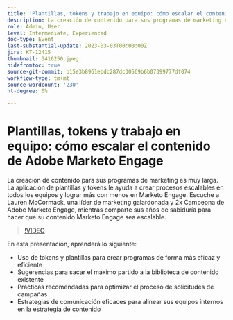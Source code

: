 ```yaml
---
title: 'Plantillas, tokens y trabajo en equipo: cómo escalar el contenido de Adobe Marketo Engage'
description: La creación de contenido para sus programas de marketing es muy larga. La aplicación de plantillas y tokens le ayuda a crear procesos escalables en todos los equipos y lograr más con menos en Marketo Engage. Escuche a Lauren McCormack, una líder de marketing galardonada y 2x Campeona de Adobe Marketo Engage, mientras comparte sus años de sabiduría para hacer que su contenido Marketo Engage sea escalable. En esta presentación, aprenderá:- Uso de tokens y plantillas para crear programas de forma más eficaz y eficiente- Sugerencias para sacar el máximo partido a la biblioteca de contenido existente- Prácticas recomendadas para optimizar el proceso de solicitud de campañas- Estrategias de comunicación eficaces para alinear a sus equipos internos en la estrategia de contenido
role: Admin, User
level: Intermediate, Experienced
doc-type: Event
last-substantial-update: 2023-03-03T00:00:00Z
jira: KT-12415
thumbnail: 3416250.jpeg
hidefromtoc: true
source-git-commit: b15e3b8961ebdc287dc30569b6b07399777df074
workflow-type: tm+mt
source-wordcount: '230'
ht-degree: 0%

---
```



# Plantillas, tokens y trabajo en equipo: cómo escalar el contenido de Adobe Marketo Engage

La creación de contenido para sus programas de marketing es muy larga. La aplicación de plantillas y tokens le ayuda a crear procesos escalables en todos los equipos y lograr más con menos en Marketo Engage. Escuche a Lauren McCormack, una líder de marketing galardonada y 2x Campeona de Adobe Marketo Engage, mientras comparte sus años de sabiduría para hacer que su contenido Marketo Engage sea escalable.

>[!VIDEO](https://video.tv.adobe.com/v/3416250/?quality=12&learn=on)

En esta presentación, aprenderá lo siguiente:

- Uso de tokens y plantillas para crear programas de forma más eficaz y eficiente
- Sugerencias para sacar el máximo partido a la biblioteca de contenido existente
- Prácticas recomendadas para optimizar el proceso de solicitudes de campañas
- Estrategias de comunicación eficaces para alinear sus equipos internos en la estrategia de contenido